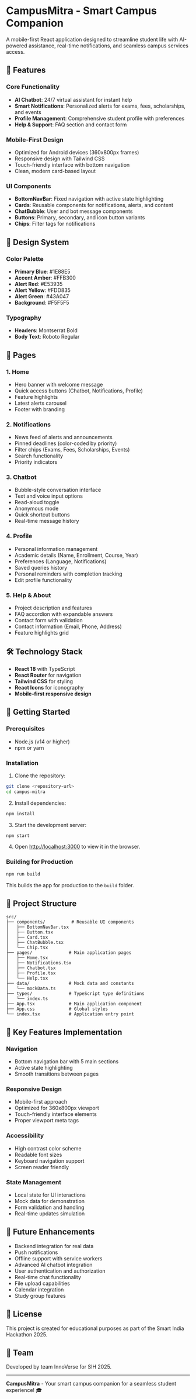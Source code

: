 # CampusMitra - Smart Campus Companion

A mobile-first React application designed to streamline student life with AI-powered assistance, real-time notifications, and seamless campus services access.

## 🚀 Features

### Core Functionality
- **AI Chatbot**: 24/7 virtual assistant for instant help
- **Smart Notifications**: Personalized alerts for exams, fees, scholarships, and events
- **Profile Management**: Comprehensive student profile with preferences
- **Help & Support**: FAQ section and contact form

### Mobile-First Design
- Optimized for Android devices (360x800px frames)
- Responsive design with Tailwind CSS
- Touch-friendly interface with bottom navigation
- Clean, modern card-based layout

### UI Components
- **BottomNavBar**: Fixed navigation with active state highlighting
- **Cards**: Reusable components for notifications, alerts, and content
- **ChatBubble**: User and bot message components
- **Buttons**: Primary, secondary, and icon button variants
- **Chips**: Filter tags for notifications

## 🎨 Design System

### Color Palette
- **Primary Blue**: #1E88E5
- **Accent Amber**: #FFB300
- **Alert Red**: #E53935
- **Alert Yellow**: #FDD835
- **Alert Green**: #43A047
- **Background**: #F5F5F5

### Typography
- **Headers**: Montserrat Bold
- **Body Text**: Roboto Regular

## 📱 Pages

### 1. Home
- Hero banner with welcome message
- Quick access buttons (Chatbot, Notifications, Profile)
- Feature highlights
- Latest alerts carousel
- Footer with branding

### 2. Notifications
- News feed of alerts and announcements
- Pinned deadlines (color-coded by priority)
- Filter chips (Exams, Fees, Scholarships, Events)
- Search functionality
- Priority indicators

### 3. Chatbot
- Bubble-style conversation interface
- Text and voice input options
- Read-aloud toggle
- Anonymous mode
- Quick shortcut buttons
- Real-time message history

### 4. Profile
- Personal information management
- Academic details (Name, Enrollment, Course, Year)
- Preferences (Language, Notifications)
- Saved queries history
- Personal reminders with completion tracking
- Edit profile functionality

### 5. Help & About
- Project description and features
- FAQ accordion with expandable answers
- Contact form with validation
- Contact information (Email, Phone, Address)
- Feature highlights grid

## 🛠️ Technology Stack

- **React 18** with TypeScript
- **React Router** for navigation
- **Tailwind CSS** for styling
- **React Icons** for iconography
- **Mobile-first responsive design**

## 🚀 Getting Started

### Prerequisites
- Node.js (v14 or higher)
- npm or yarn

### Installation

1. Clone the repository:
```bash
git clone <repository-url>
cd campus-mitra
```

2. Install dependencies:
```bash
npm install
```

3. Start the development server:
```bash
npm start
```

4. Open [http://localhost:3000](http://localhost:3000) to view it in the browser.

### Building for Production

```bash
npm run build
```

This builds the app for production to the `build` folder.

## 📁 Project Structure

```
src/
├── components/          # Reusable UI components
│   ├── BottomNavBar.tsx
│   ├── Button.tsx
│   ├── Card.tsx
│   ├── ChatBubble.tsx
│   └── Chip.tsx
├── pages/              # Main application pages
│   ├── Home.tsx
│   ├── Notifications.tsx
│   ├── Chatbot.tsx
│   ├── Profile.tsx
│   └── Help.tsx
├── data/               # Mock data and constants
│   └── mockData.ts
├── types/              # TypeScript type definitions
│   └── index.ts
├── App.tsx             # Main application component
├── App.css             # Global styles
└── index.tsx           # Application entry point
```

## 🎯 Key Features Implementation

### Navigation
- Bottom navigation bar with 5 main sections
- Active state highlighting
- Smooth transitions between pages

### Responsive Design
- Mobile-first approach
- Optimized for 360x800px viewport
- Touch-friendly interface elements
- Proper viewport meta tags

### Accessibility
- High contrast color scheme
- Readable font sizes
- Keyboard navigation support
- Screen reader friendly

### State Management
- Local state for UI interactions
- Mock data for demonstration
- Form validation and handling
- Real-time updates simulation

## 🔮 Future Enhancements

- Backend integration for real data
- Push notifications
- Offline support with service workers
- Advanced AI chatbot integration
- User authentication and authorization
- Real-time chat functionality
- File upload capabilities
- Calendar integration
- Study group features

## 📄 License

This project is created for educational purposes as part of the Smart India Hackathon 2025.

## 👥 Team

Developed by team InnoVerse for SIH 2025.

---

**CampusMitra** - Your smart campus companion for a seamless student experience! 🎓
